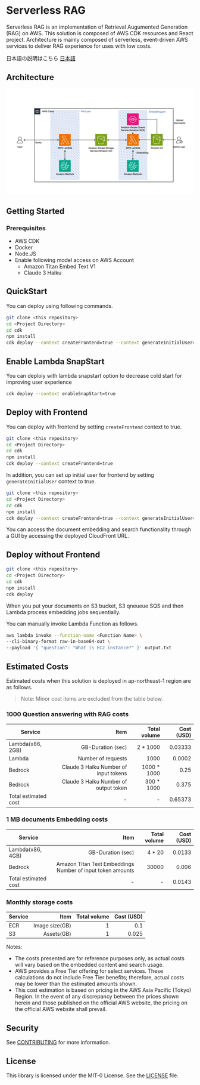 # Serverless RAG
Serverless RAG is an implementation of Retrieval Augumented Generation (RAG) on AWS.
This solution is composed of AWS CDK resources and React project.
Architecture is mainly composed of serverless, event-driven AWS services to deliver RAG experience for uses with low costs.

日本語の説明はこちら
[日本語](./README.ja.md)

## Architecture
![Architecture](./architecture/architecture.png "architecture")

## Getting Started
### Prerequisites
- AWS CDK
- Docker
- Node.JS
- Enable following model access on AWS Account
    - Amazon Titan Embed Text V1
    - Claude 3 Haiku

## QuickStart
You can deploy using following commands.
```bash
git clone <this repository>
cd <Project Directory>
cd cdk
npm install
cdk deploy --context createFrontend=true --context generateInitialUser=true --context enableSnapStart=true
```

## Enable Lambda SnapStart
You can deploiy with lambda snapstart option to decrease cold start for improving user experience
```bash
cdk deploy --context enableSnapStart=true
```


## Deploy with Frontend
You can deploy with frontend by setting `createFrontend` context to true.
```bash
git clone <this repository>
cd <Project Directory>
cd cdk
npm install
cdk deploy --context createFrontend=true
```

In addition, you can set up initial user for frontend by setting `generateInitialUser` context to true.
```bash
git clone <this repository>
cd <Project Directory>
cd cdk
npm install
cdk deploy --context createFrontend=true --context generateInitialUser=true
```

You can access the document embedding and search functionality through a GUI by accessing the deployed CloudFront URL.

## Deploy without Frontend

```bash
git clone <this repository>
cd <Project Directory>
cd cdk
npm install
cdk deploy
```

When you put your documents on S3 bucket, S3 qneueue SQS and then Lambda process embedding jobs sequentially.

You can manually invoke Lambda Function as follows.
```bash
aws lambda invoke --function-name <Function Name> \
--cli-binary-format raw-in-base64-out \
--payload '{ "question": "What is EC2 instance?" }' output.txt
```



## Estimated Costs
Estimated costs when this solution is deployed in ap-northeast-1 region are as follows.
> Note: Minor cost items are excluded from the table below.

### 1000 Question answering with RAG costs

| Service               |                                      Item | Total volume | Cost (USD) |
|-----------------------|------------------------------------------:|-------------:|-----------:|
| Lambda(x86, 2GB)      |                         GB-Duration (sec) |     2 * 1000 |    0.03333 |
| Lambda                |                        Number of requests |         1000 |     0.0002 |
| Bedrock               |     Claude 3 Haiku Number of input tokens |  1000 * 1000 |       0.25 |
| Bedrock               |     Claude 3 Haiku Number of output token |   300 * 1000 |      0.375 |
| Total estimated cost  |                                         - |            - |    0.65373 |


### 1 MB documents Embedding costs

| Service               |                                       Item | Total volume | Cost (USD) |
|-----------------------|-------------------------------------------:|-------------:|-----------:|
| Lambda(x86, 4GB)      |                          GB-Duration (sec) |       4 * 20 |     0.0133 |
| Bedrock               |  Amazon Titan Text Embeddings Number of input token amounts | 30000 |  0.006 |
| Total estimated cost	|                                          - |            - |     0.0143 |


### Monthly storage costs

| Service                |                                  Item | Total volume |         Cost (USD) |
|------------------------|--------------------------------------:|-------------:|-------------------:|
| ECR                    |                        Image size(GB) |            1 |                0.1 |
| S3                     |                            Assets(GB) |            1 |              0.025 |

Notes:
- The costs presented are for reference purposes only, as actual costs will vary based on the embedded content and search usage.
- AWS provides a Free Tier offering for select services. These calculations do not include Free Tier benefits; therefore, actual costs may be lower than the estimated amounts shown.
- This cost estimation is based on pricing in the AWS Asia Pacific (Tokyo) Region. In the event of any discrepancy between the prices shown herein and those published on the official AWS website, the pricing on the official AWS website shall prevail.


## Security
See [CONTRIBUTING](./CONTRIBUTING.md) for more information.

## License
This library is licensed under the MIT-0 License. See the [LICENSE](./LICENSE) file.

